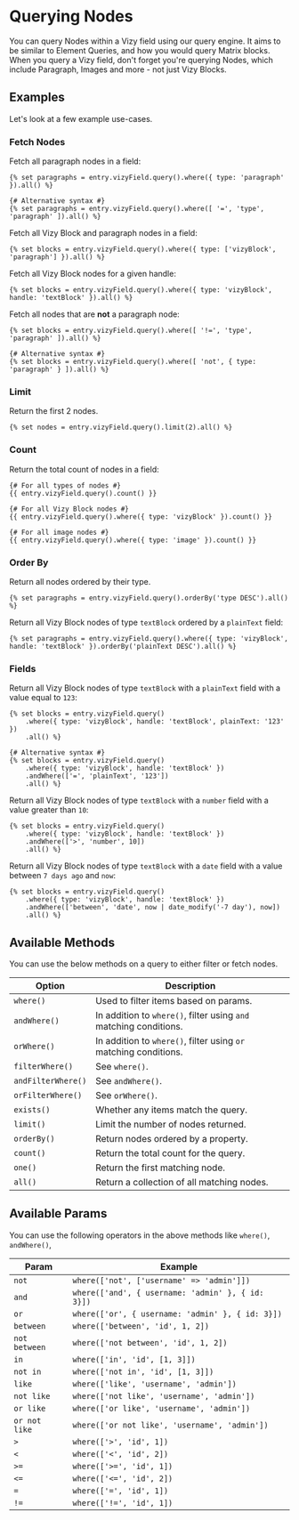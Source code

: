 # Querying Nodes
You can query Nodes within a Vizy field using our query engine. It aims to be similar to Element Queries, and how you would query Matrix blocks. When you query a Vizy field, don't forget you're querying Nodes, which include Paragraph, Images and more - not just Vizy Blocks.

## Examples
Let's look at a few example use-cases.

### Fetch Nodes
Fetch all paragraph nodes in a field:

```twig
{% set paragraphs = entry.vizyField.query().where({ type: 'paragraph' }).all() %}

{# Alternative syntax #}
{% set paragraphs = entry.vizyField.query().where([ '=', 'type', 'paragraph' ]).all() %}
```

Fetch all Vizy Block and paragraph nodes in a field:

```twig
{% set blocks = entry.vizyField.query().where({ type: ['vizyBlock', 'paragraph'] }).all() %}
```

Fetch all Vizy Block nodes for a given handle:

```twig
{% set blocks = entry.vizyField.query().where({ type: 'vizyBlock', handle: 'textBlock' }).all() %}
```

Fetch all nodes that are **not** a paragraph node:

```twig
{% set blocks = entry.vizyField.query().where([ '!=', 'type', 'paragraph' ]).all() %}

{# Alternative syntax #}
{% set blocks = entry.vizyField.query().where([ 'not', { type: 'paragraph' } ]).all() %}
```


### Limit
Return the first 2 nodes.

```twig
{% set nodes = entry.vizyField.query().limit(2).all() %}
```


### Count
Return the total count of nodes in a field:

```twig
{# For all types of nodes #}
{{ entry.vizyField.query().count() }}

{# For all Vizy Block nodes #}
{{ entry.vizyField.query().where({ type: 'vizyBlock' }).count() }}

{# For all image nodes #}
{{ entry.vizyField.query().where({ type: 'image' }).count() }}
```


### Order By
Return all nodes ordered by their type.

```twig
{% set paragraphs = entry.vizyField.query().orderBy('type DESC').all() %}
```

Return all Vizy Block nodes of type `textBlock` ordered by a `plainText` field:

```twig
{% set paragraphs = entry.vizyField.query().where({ type: 'vizyBlock', handle: 'textBlock' }).orderBy('plainText DESC').all() %}
```


### Fields
Return all Vizy Block nodes of type `textBlock` with a `plainText` field with a value equal to `123`:

```twig
{% set blocks = entry.vizyField.query()
    .where({ type: 'vizyBlock', handle: 'textBlock', plainText: '123' })
    .all() %}

{# Alternative syntax #}
{% set blocks = entry.vizyField.query()
    .where({ type: 'vizyBlock', handle: 'textBlock' })
    .andWhere(['=', 'plainText', '123'])
    .all() %}
```

Return all Vizy Block nodes of type `textBlock` with a `number` field with a value greater than `10`:

```twig
{% set blocks = entry.vizyField.query()
    .where({ type: 'vizyBlock', handle: 'textBlock' })
    .andWhere(['>', 'number', 10])
    .all() %}
```

Return all Vizy Block nodes of type `textBlock` with a `date` field with a value between `7 days ago` and `now`:

```twig
{% set blocks = entry.vizyField.query()
    .where({ type: 'vizyBlock', handle: 'textBlock' })
    .andWhere(['between', 'date', now | date_modify('-7 day'), now])
    .all() %}
```

## Available Methods
You can use the below methods on a query to either filter or fetch nodes.

Option | Description
--- | ---
`where()` | Used to filter items based on params.
`andWhere()` | In addition to `where()`, filter using `and` matching conditions.
`orWhere()` | In addition to `where()`, filter using `or` matching conditions.
`filterWhere()` | See `where()`.
`andFilterWhere()` | See `andWhere()`.
`orFilterWhere()` | See `orWhere()`.
`exists()` | Whether any items match the query.
`limit()` | Limit the number of nodes returned.
`orderBy()` | Return nodes ordered by a property.
`count()` | Return the total count for the query.
`one()` | Return the first matching node.
`all()` | Return a collection of all matching nodes.


## Available Params
You can use the following operators in the above methods like `where()`, `andWhere()`, 

Param | Example
--- | ---
`not` | `where(['not', ['username' => 'admin']])`
`and` | `where(['and', { username: 'admin' }, { id: 3}])`
`or` | `where(['or', { username: 'admin' }, { id: 3}])`
`between` | `where(['between', 'id', 1, 2])`
`not between` | `where(['not between', 'id', 1, 2])`
`in` | `where(['in', 'id', [1, 3]])`
`not in` | `where(['not in', 'id', [1, 3]])`
`like` | `where(['like', 'username', 'admin'])`
`not like` | `where(['not like', 'username', 'admin'])`
`or like` | `where(['or like', 'username', 'admin'])`
`or not like` | `where(['or not like', 'username', 'admin'])`
`>` | `where(['>', 'id', 1])`
`<` | `where(['<', 'id', 2])`
`>=` | `where(['>=', 'id', 1])`
`<=` | `where(['<=', 'id', 2])`
`=` | `where(['=', 'id', 1])`
`!=` | `where(['!=', 'id', 1])`
